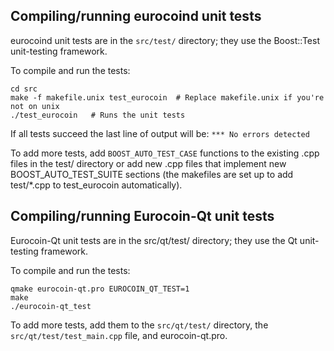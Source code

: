 Compiling/running eurocoind unit tests
------------------------------------

eurocoind unit tests are in the `src/test/` directory; they
use the Boost::Test unit-testing framework.

To compile and run the tests:

	cd src
	make -f makefile.unix test_eurocoin  # Replace makefile.unix if you're not on unix
	./test_eurocoin   # Runs the unit tests

If all tests succeed the last line of output will be:
`*** No errors detected`

To add more tests, add `BOOST_AUTO_TEST_CASE` functions to the existing
.cpp files in the test/ directory or add new .cpp files that
implement new BOOST_AUTO_TEST_SUITE sections (the makefiles are
set up to add test/*.cpp to test_eurocoin automatically).


Compiling/running Eurocoin-Qt unit tests
---------------------------------------

Eurocoin-Qt unit tests are in the src/qt/test/ directory; they
use the Qt unit-testing framework.

To compile and run the tests:

	qmake eurocoin-qt.pro EUROCOIN_QT_TEST=1
	make
	./eurocoin-qt_test

To add more tests, add them to the `src/qt/test/` directory,
the `src/qt/test/test_main.cpp` file, and eurocoin-qt.pro.
